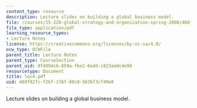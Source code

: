```yaml
---
content_type: resource
description: Lecture slides on building a global business model.
file: /courses/15-220-global-strategy-and-organization-spring-2008/460f827cf2bf1f6f80c85636f3cf49e8_lec4.pdf
file_type: application/pdf
learning_resource_types:
- Lecture Notes
license: https://creativecommons.org/licenses/by-nc-sa/4.0/
ocw_type: OCWFile
parent_title: Lecture Notes
parent_type: CourseSection
parent_uid: 8fd894cb-859a-f6e2-6add-c823ae0cde98
resourcetype: Document
title: lec4.pdf
uid: 460f827c-f2bf-1f6f-80c8-5636f3cf49e8
---
```

Lecture slides on building a global business model.